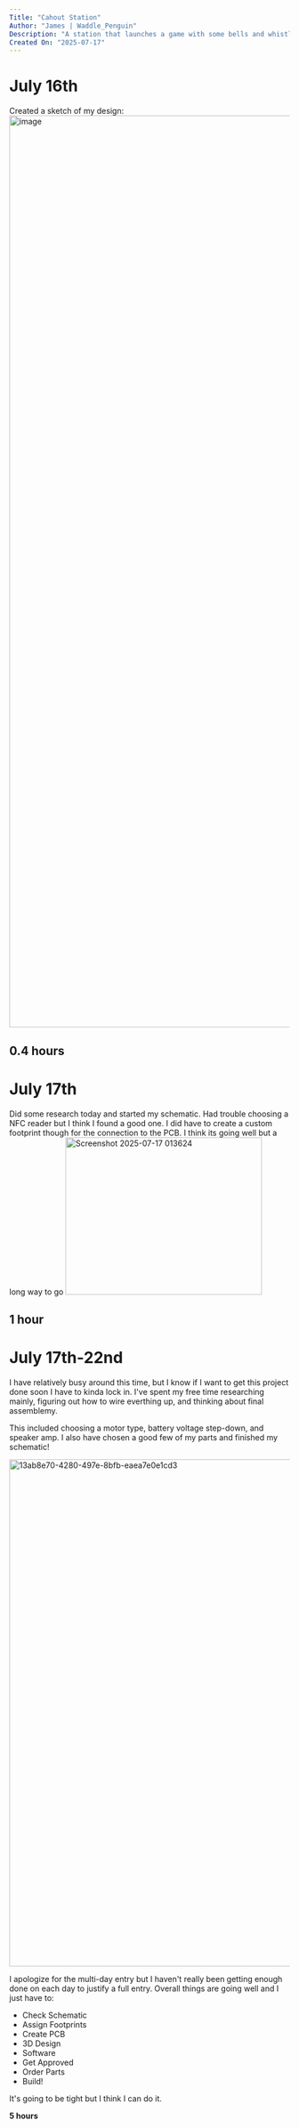 ```yaml
---
Title: "Cahout Station"
Author: "James | Waddle_Penguin"
Description: "A station that launches a game with some bells and whistles"
Created On: "2025-07-17"
---
```

# July 16th

Created a sketch of my design:
<img width="2360" height="1640" alt="image" src="https://github.com/user-attachments/assets/49943bfa-b3b1-4b39-adeb-ecb5c3caca32" />

**0.4 hours**
---
# July 17th

Did some research today and started my schematic. Had trouble choosing a NFC reader but I think I found a good one. I did have to create a custom footprint though for the connection to the PCB. I think its going well but a long way to go
<img width="353" height="283" alt="Screenshot 2025-07-17 013624" src="https://github.com/user-attachments/assets/4591666b-902b-4175-8191-ea325959c647" />

**1 hour**
---
# July 17th-22nd

I have relatively busy around this time, but I know if I want to get this project done soon I have to kinda lock in. I've spent my free time researching mainly, figuring out how to wire everthing up, and thinking about final assemblemy.

This included choosing a motor type, battery voltage step-down, and speaker amp. I also have chosen a good few of my parts and finished my schematic!

<img width="1246" height="912" alt="13ab8e70-4280-497e-8bfb-eaea7e0e1cd3" src="https://github.com/user-attachments/assets/d9057bd6-9346-479b-a218-ac937e234e9e" />

I apologize for the multi-day entry but I haven't really been getting enough done on each day to justify a full entry. Overall things are going well and I just have to:
- Check Schematic
- Assign Footprints
- Create PCB
- 3D Design
- Software
- Get Approved
- Order Parts
- Build!

It's going to be tight but I think I can do it.

**5 hours**
